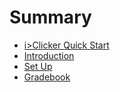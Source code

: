 # Summary

* [i>Clicker Quick Start](README.md)
* [Introduction](intro.md)
* [Set Up](setup.md)
* [Gradebook](gradebook.md)

